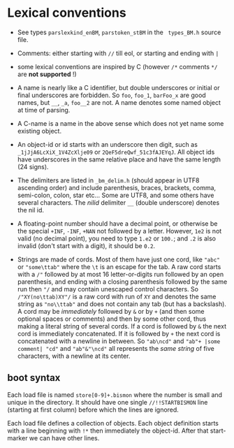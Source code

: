 <!-- file bootsyntax.md -->

# Lexical conventions #

* See types `parslexkind_enBM`, `parstoken_stBM` in the ` types_BM.h`
  source file.

* Comments: either starting with `//` till eol, or starting and ending
  with `|`

* some lexical conventions are inspired by C (however `/*`
  comments `*/` are **not supported** !)
  
* A name is nearly like a C identifier, but double underscores or
  initial or final underscores are forbidden. So `foo`, `foo_1`,
  `barFoo_x` are good names, but `__`, `_a`, `foo__2` are not. A name denotes some named object at time of parsing.
  
* A C-name is a name in the above sense which does not yet name
  some existing object.

* An object-id or id starts with an underscore then digit, such as
  `_1jJjA6LcXiX_1V4ZcXlje09` or `2QeF5dreQwf_51c3fAJEYqJ`. All object
  ids have underscores in the same relative place and have the same
  length (24 signs).
  
* The delimiters are listed in `_bm_delim.h` (should appear in UTF8
  ascending order) and include parenthesis, braces, brackets, comma,
  semi-colon, colon, star etc... Some are UTF8, and some others have
  several characters. The *nilid* delimiter `__` (double underscore)
  denotes the nil id.
  
* A floating-point number should have a decimal point, or otherwise be
  the special `+INF`, `-INF`, `+NAN` not followed by a
  letter. However, `1e2` is not valid (no decimal point), you need to
  type `1.e2` or `100.`; and `.2` is also invalid (don't start with a
  digit), it should be `0.2`.

* Strings are made of cords. Most of them have just one cord, like
  `"abc"` or `"some\ttab"` where the `\t` is an escape for the tab. A
  raw cord starts with a `/"` followed by at most 16 letter-or-digits
  run followed by an open parenthesis, and ending with a closing parenthesis
  followed by the same run then `"/`  and may contain unescaped
  control characters. So `/"XY(no\ttab)XY"/` is a raw cord with run of
  `XY` and denotes the same string as `"no\\ttab"` and does not
  contain any tab (but has a backslash). A cord may be *immediately*
  followed by `&` or by `+` (and then some optional spaces or
  comments) and then by some other cord, thus making a literal string
  of several cords. If a cord is followed by `&` the next cord is
  immediately concatenated. If it is followed by `+` the next cord is
  concatenated with a newline in between. So `"ab\ncd"` and `"ab"+
  |some comment| "cd"` and `"ab"&"\ncd"` all represents the *same
  string* of five characters, with a newline at its center.



## boot syntax

Each load file is named `store[0-9]+.bismon` where the number is small
and unique in the directory. It should have one single
`//!!STARTBISMON` line (starting at first column) before which the
lines are ignored.

Each load file defines a collection of objects. Each object definition
starts with a line beginning with `!*` then immediately the
object-id. After that start-marker we can have other lines.